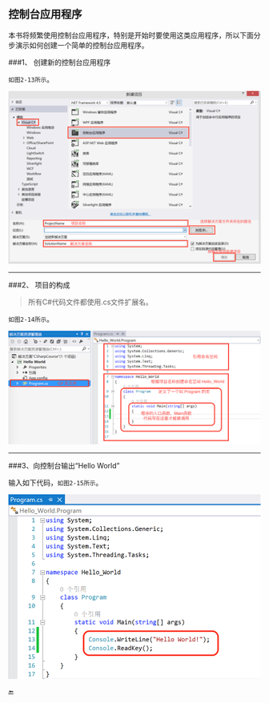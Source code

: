 ## 控制台应用程序

本书将频繁使用控制台应用程序，特别是开始时要使用这类应用程序，所以下面分步演示如何创建一个简单的控制台应用程序。

###1、 创建新的控制台应用程序

`如图2-13所示`。

![图2-13](/assets/2-13.png)

---

###2、 项目的构成

>所有C#代码文件都使用.cs文件扩展名。

`如图2-14所示`。

![图2-14](/assets/2-14.png)

---

###3、向控制台输出“Hello World”

输入如下代码，`如图2-15所示`。

![图2-15](/assets/2-15.png)



🔚
